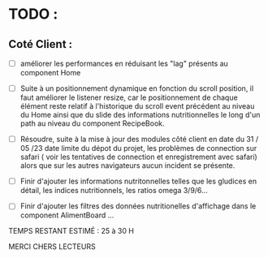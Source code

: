 # TODO :

## Coté Client :

- [ ] améliorer les performances en réduisant les "lag" présents au component Home

- [ ] Suite à un positionnement dynamique en fonction du scroll position, il faut améliorer le listener resize, car le positionnement de chaque élément reste relatif à l'historique du scroll event précédent au niveau du Home ainsi que du slide des informations nutritionnelles le long d'un path au niveau du component RecipeBook.

- [ ] Résoudre, suite à la mise à jour des modules côté client en date du 31 / 05 /23 date limite du dépot du projet, les problèmes de connection sur safari ( voir les tentatives de connection et enregistrement avec safari) alors que sur les autres navigateurs aucun incident se présente.

- [ ] Finir d'ajouter les informations nutritonnelles telles que les gludices en détail, les indices nutritionnels, les ratios omega 3/9/6...

- [ ] Finir d'ajouter les filtres des données nutritionelles d'affichage dans le component AlimentBoard ...

TEMPS RESTANT ESTIMÉ : 25 à 30 H

MERCI CHERS LECTEURS
